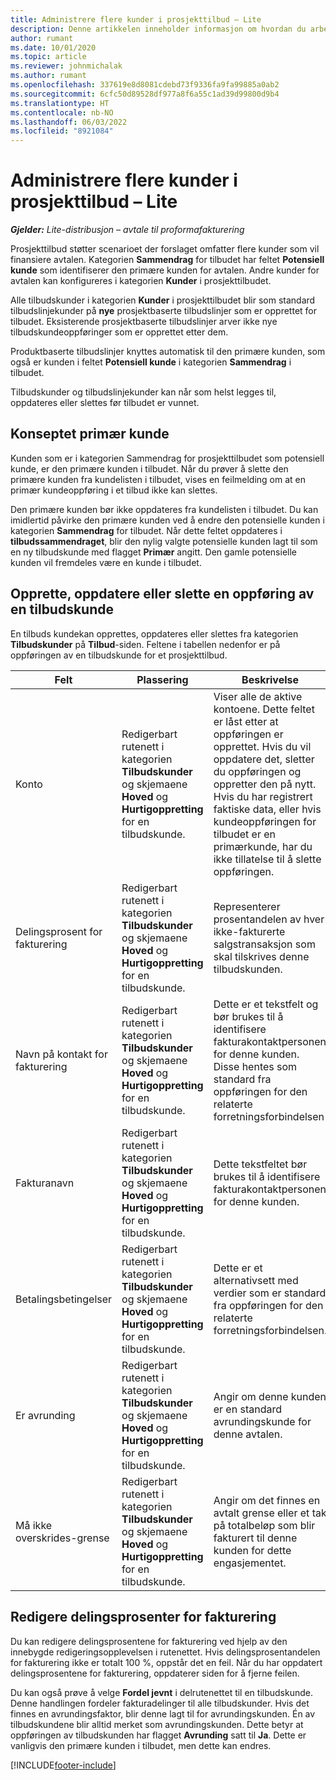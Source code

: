```yaml
---
title: Administrere flere kunder i prosjekttilbud – Lite
description: Denne artikkelen inneholder informasjon om hvordan du arbeider med tilbud med flere kunder som skal finansiere prosjektet. (Sales)
author: rumant
ms.date: 10/01/2020
ms.topic: article
ms.reviewer: johnmichalak
ms.author: rumant
ms.openlocfilehash: 337619e8d8081cdebd73f9336fa9fa99885a0ab2
ms.sourcegitcommit: 6cfc50d89528df977a8f6a55c1ad39d99800d9b4
ms.translationtype: HT
ms.contentlocale: nb-NO
ms.lasthandoff: 06/03/2022
ms.locfileid: "8921084"
---
```

# <a name="manage-multiple-customers-on-project-quotes---lite"></a>Administrere flere kunder i prosjekttilbud – Lite

_**Gjelder:** Lite-distribusjon – avtale til proformafakturering_

Prosjekttilbud støtter scenarioet der forslaget omfatter flere kunder som vil finansiere avtalen. Kategorien **Sammendrag** for tilbudet har feltet **Potensiell kunde** som identifiserer den primære kunden for avtalen. Andre kunder for avtalen kan konfigureres i kategorien **Kunder** i prosjekttilbudet.

Alle tilbudskunder i kategorien **Kunder** i prosjekttilbudet blir som standard tilbudslinjekunder på **nye** prosjektbaserte tilbudslinjer som er opprettet for tilbudet. Eksisterende prosjektbaserte tilbudslinjer arver ikke nye tilbudskundeoppføringer som er opprettet etter dem.

Produktbaserte tilbudslinjer knyttes automatisk til den primære kunden, som også er kunden i feltet **Potensiell kunde** i kategorien **Sammendrag** i tilbudet.

Tilbudskunder og tilbudslinjekunder kan når som helst legges til, oppdateres eller slettes før tilbudet er vunnet.

## <a name="concept-of-a-primary-customer"></a>Konseptet primær kunde

Kunden som er i kategorien Sammendrag for prosjekttilbudet som potensiell kunde, er den primære kunden i tilbudet. Når du prøver å slette den primære kunden fra kundelisten i tilbudet, vises en feilmelding om at en primær kundeoppføring i et tilbud ikke kan slettes.

Den primære kunden bør ikke oppdateres fra kundelisten i tilbudet. Du kan imidlertid påvirke den primære kunden ved å endre den potensielle kunden i kategorien **Sammendrag** for tilbudet. Når dette feltet oppdateres i **tilbudssammendraget**, blir den nylig valgte potensielle kunden lagt til som en ny tilbudskunde med flagget **Primær** angitt. Den gamle potensielle kunden vil fremdeles være en kunde i tilbudet.

## <a name="create-update-or-delete-a-quote-customer-record"></a>Opprette, oppdatere eller slette en oppføring av en tilbudskunde

En tilbuds kundekan opprettes, oppdateres eller slettes fra kategorien **Tilbudskunder** på **Tilbud**-siden. Feltene i tabellen nedenfor er på oppføringen av en tilbudskunde for et prosjekttilbud.

| **Felt** | **Plassering** | **Beskrivelse** | **Nedstrøms påvirkning** |
| --- | --- | --- | --- |
| Konto | Redigerbart rutenett i kategorien **Tilbudskunder** og skjemaene **Hoved** og **Hurtigoppretting** for en tilbudskunde. | Viser alle de aktive kontoene. Dette feltet er låst etter at oppføringen er opprettet. Hvis du vil oppdatere det, sletter du oppføringen og oppretter den på nytt. Hvis du har registrert faktiske data, eller hvis kundeoppføringen for tilbudet er en primærkunde, har du ikke tillatelse til å slette oppføringen. | Tilbudskunder kopieres over som tilbudslinjekunder når en tilbudslinje opprettes. Tilbudskunder kopieres også over til prosjektkontraktkundene når et tilbud blir vunnet. |
| Delingsprosent for fakturering | Redigerbart rutenett i kategorien **Tilbudskunder** og skjemaene **Hoved** og **Hurtigoppretting** for en tilbudskunde. | Representerer prosentandelen av hver ikke-fakturerte salgstransaksjon som skal tilskrives denne tilbudskunden. | Kopiert over til nye tilbudslinjer og til prosjektkontraktkunder. |
| Navn på kontakt for fakturering | Redigerbart rutenett i kategorien **Tilbudskunder** og skjemaene **Hoved** og **Hurtigoppretting** for en tilbudskunde. | Dette er et tekstfelt og bør brukes til å identifisere fakturakontaktpersonen for denne kunden. Disse hentes som standard fra oppføringen for den relaterte forretningsforbindelsen | Kopieres til prosjektkontraktkunder når et tilbud blir vunnet og i sin tur til slutt til navnefeltet Faktura til kontrakt på fakturaen som er generert for denne kunden. |
| Fakturanavn | Redigerbart rutenett i kategorien **Tilbudskunder** og skjemaene **Hoved** og **Hurtigoppretting** for en tilbudskunde. | Dette tekstfeltet bør brukes til å identifisere fakturakontaktpersonen for denne kunden. | Kopieres til prosjektkontraktkunden når et tilbud blir vunnet og i sin tur til til slutt til feltet **Faktura til kontraktnavn** på fakturaen som er generert for denne kunden. |
| Betalingsbetingelser | Redigerbart rutenett i kategorien **Tilbudskunder** og skjemaene **Hoved** og **Hurtigoppretting** for en tilbudskunde. | Dette er et alternativsett med verdier som er standard fra oppføringen for den relaterte forretningsforbindelsen. | Kopieres til prosjektkontraktkunden når et tilbud blir vunnet og i sin tur til slutt til feltet **Faktura til kontraktnavn** på fakturaen som er generert for denne kunden. |
| Er avrunding | Redigerbart rutenett i kategorien **Tilbudskunder** og skjemaene **Hoved** og **Hurtigoppretting** for en tilbudskunde. | Angir om denne kunden er en standard avrundingskunde for denne avtalen. | Kopiert til kundene i prosjektkontrakten når et tilbud er vunnet. |
| Må ikke overskrides-grense | Redigerbart rutenett i kategorien **Tilbudskunder** og skjemaene **Hoved** og **Hurtigoppretting** for en tilbudskunde. | Angir om det finnes en avtalt grense eller et tak på totalbeløp som blir fakturert til denne kunden for dette engasjementet. | Kopiert til kundene i prosjektkontrakten når et tilbud er vunnet. |

## <a name="editing-billing-split-percentages"></a>Redigere delingsprosenter for fakturering

Du kan redigere delingsprosentene for fakturering ved hjelp av den innebygde redigeringsopplevelsen i rutenettet. Hvis delingsprosentandelen for fakturering ikke er totalt 100 %, oppstår det en feil. Når du har oppdatert delingsprosentene for fakturering, oppdaterer siden for å fjerne feilen.

Du kan også prøve å velge **Fordel jevnt** i delrutenettet til en tilbudskunde. Denne handlingen fordeler fakturadelinger til alle tilbudskunder. Hvis det finnes en avrundingsfaktor, blir denne lagt til for avrundingskunden. Én av tilbudskundene blir alltid merket som avrundingskunden. Dette betyr at oppføringen av tilbudskunden har flagget **Avrunding** satt til **Ja**. Dette er vanligvis den primære kunden i tilbudet, men dette kan endres.


[!INCLUDE[footer-include](../../includes/footer-banner.md)]
